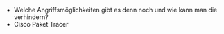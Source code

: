 - Welche Angriffsmöglichkeiten gibt es denn noch und wie kann man die verhindern?
- Cisco Paket Tracer
